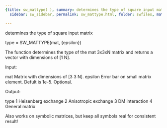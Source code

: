 ```yaml
---
{title: sw_mattype( ), summary: determines the type of square input matrix, keywords: sample,
  sidebar: sw_sidebar, permalink: sw_mattype.html, folder: swfiles, mathjax: 'true'}

---
```

determines the type of square input matrix
 
type = SW_MATTYPE(mat, {epsilon})
 
The function determines the type of the mat 3x3xN matrix and returns a
vector with dimensions of [1 N].
 
Input:
 
mat       Matrix with dimensions of [3 3 N].
epsilon   Error bar on small matrix element. Defult is 1e-5.
          Optional.
 
Output:
 
type      1   Heisenberg exchange
          2   Anisotropic exchange
          3   DM interaction
          4   General matrix
 
Also works on symbolic matrices, but keep all symbols real for consistent
result!
 

